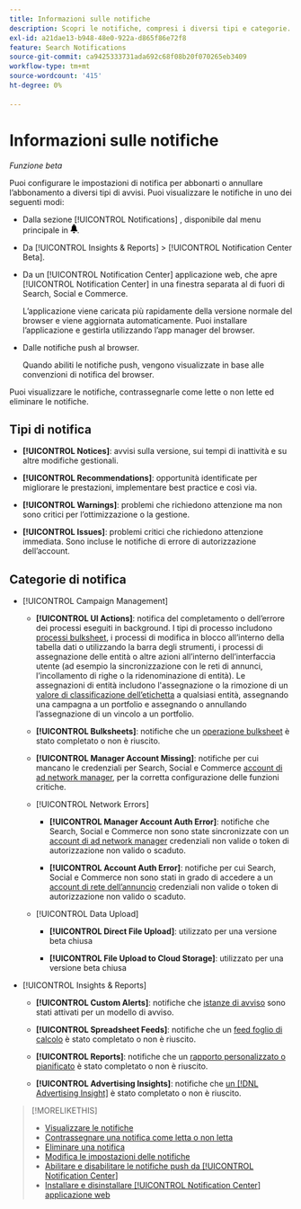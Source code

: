 ```yaml
---
title: Informazioni sulle notifiche
description: Scopri le notifiche, compresi i diversi tipi e categorie.
exl-id: a21dae13-b948-48e0-922a-d865f86e72f8
feature: Search Notifications
source-git-commit: ca9425333731ada692c68f08b20f070265eb3409
workflow-type: tm+mt
source-wordcount: '415'
ht-degree: 0%

---
```


# Informazioni sulle notifiche

*Funzione beta*

Puoi configurare le impostazioni di notifica per abbonarti o annullare l’abbonamento a diversi tipi di avvisi. Puoi visualizzare le notifiche in uno dei seguenti modi:

* Dalla sezione [!UICONTROL Notifications] , disponibile dal menu principale in ![Notifiche](/help/search-social-commerce/assets/notifications-panel.png "Notifiche").

* Da [!UICONTROL Insights & Reports] > [!UICONTROL Notification Center Beta].

* Da un [!UICONTROL Notification Center] applicazione web, che apre [!UICONTROL Notification Center] in una finestra separata al di fuori di Search, Social e Commerce.

  L’applicazione viene caricata più rapidamente della versione normale del browser e viene aggiornata automaticamente. Puoi installare l’applicazione e gestirla utilizzando l’app manager del browser.

* Dalle notifiche push al browser.

  Quando abiliti le notifiche push, vengono visualizzate in base alle convenzioni di notifica del browser.

Puoi visualizzare le notifiche, contrassegnarle come lette o non lette ed eliminare le notifiche.

## Tipi di notifica

* **[!UICONTROL Notices]**: avvisi sulla versione, sui tempi di inattività e su altre modifiche gestionali.

* **[!UICONTROL Recommendations]**: opportunità identificate per migliorare le prestazioni, implementare best practice e così via.

* **[!UICONTROL Warnings]**: problemi che richiedono attenzione ma non sono critici per l’ottimizzazione o la gestione.

* **[!UICONTROL Issues]**: problemi critici che richiedono attenzione immediata. Sono incluse le notifiche di errore di autorizzazione dell’account.

## Categorie di notifica

* [!UICONTROL Campaign Management]

   * **[!UICONTROL UI Actions]**: notifica del completamento o dell’errore dei processi eseguiti in background. I tipi di processo includono [processi bulksheet](/help/search-social-commerce/campaign-management/bulksheets/bulksheet-about.md), i processi di modifica in blocco all’interno della tabella dati o utilizzando la barra degli strumenti, i processi di assegnazione delle entità o altre azioni all’interno dell’interfaccia utente (ad esempio la sincronizzazione con le reti di annunci, l’incollamento di righe o la ridenominazione di entità). Le assegnazioni di entità includono l&#39;assegnazione o la rimozione di un [valore di classificazione dell’etichetta](/help/search-social-commerce/campaign-management/label-classifications/classification-about.md) a qualsiasi entità, assegnando una campagna a un portfolio e assegnando o annullando l’assegnazione di un vincolo a un portfolio.<!--Link "constraint" to constraint-about.md if that file is ever public -->

   * **[!UICONTROL Bulksheets]**: notifiche che un [operazione bulksheet](/help/search-social-commerce/campaign-management/bulksheets/bulksheet-about.md) è stato completato o non è riuscito.

   * **[!UICONTROL Manager Account Missing]**: notifiche per cui mancano le credenziali per Search, Social e Commerce [account di ad network manager](/help/search-social-commerce/admin/manager-accounts.md), per la corretta configurazione delle funzioni critiche.

  <!--
  * [!UICONTROL Setup Errors]
  
    * **[!UICONTROL Adobe Analytics Tracking Setup Error]**: : Notifications that the [!UICONTROL Landing Page Suffix] value is incorrect, missing, or contains an incorrect [AMO ID template](/help/search-social-commerce/tracking/amo-id-tracking-parameter.md); or it's overridden at a lower level by an incorrect value.
    
    * **[!UICONTROL Manager Account Missing]**: Notifications that Search, Social, & Commerce is missing the credentials for an [ad network manager account](/help/search-social-commerce/admin/manager-accounts.md), which are for the correct setup of critical functions.
  -->

   * [!UICONTROL Network Errors]

      * **[!UICONTROL Manager Account Auth Error]**: notifiche che Search, Social e Commerce non sono state sincronizzate con un [account di ad network manager](/help/search-social-commerce/admin/manager-accounts.md) credenziali non valide o token di autorizzazione non valido o scaduto.

      * **[!UICONTROL Account Auth Error]**: notifiche per cui Search, Social e Commerce non sono stati in grado di accedere a un [account di rete dell’annuncio](/help/search-social-commerce/campaign-management/accounts/ad-network-account-about.md) credenziali non valide o token di autorizzazione non valido o scaduto.

   * [!UICONTROL Data Upload]

      * **[!UICONTROL Direct File Upload]**: utilizzato per una versione beta chiusa

      * **[!UICONTROL File Upload to Cloud Storage]**: utilizzato per una versione beta chiusa

<!--
* [!UICONTROL Optimization]
-->

* [!UICONTROL Insights & Reports]

   * **[!UICONTROL Custom Alerts]**: notifiche che [istanze di avviso](/help/search-social-commerce/alerts/alert-about.md) sono stati attivati per un modello di avviso.

   * **[!UICONTROL Spreadsheet Feeds]**: notifiche che un [feed foglio di calcolo](/help/search-social-commerce/reports/automation/spreadsheet-feeds/spreadsheet-feed-about.md) è stato completato o non è riuscito.

   * **[!UICONTROL Reports]**: notifiche che un [rapporto personalizzato o pianificato](/help/search-social-commerce/reports/report-about.md) è stato completato o non è riuscito.

   * **[!UICONTROL Advertising Insights]**: notifiche che [un [!DNL Advertising Insight]](/help/search-social-commerce/advertising-insights/insight-about.md) è stato completato o non è riuscito.

<!--
* [!UICONTROL System]
-->

>[!MORELIKETHIS]
>
>* [Visualizzare le notifiche](notification-view.md)
>* [Contrassegnare una notifica come letta o non letta](notification-mark-read-unread.md)
>* [Eliminare una notifica](notification-delete.md)
>* [Modifica le impostazioni delle notifiche](notification-edit.md)
>* [Abilitare e disabilitare le notifiche push da [!UICONTROL Notification Center]](notifications-push-enable-disable.md)
>* [Installare e disinstallare [!UICONTROL Notification Center] applicazione web](notification-app-install-uninstall.md)

